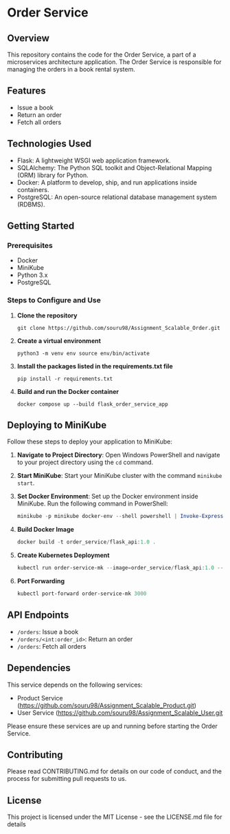 # Order Service

## Overview
This repository contains the code for the Order Service, a part of a microservices architecture application. The Order Service is responsible for managing the orders in a book rental system.

## Features
- Issue a book
- Return an order
- Fetch all orders

## Technologies Used
- Flask: A lightweight WSGI web application framework.
- SQLAlchemy: The Python SQL toolkit and Object-Relational Mapping (ORM) library for Python.
- Docker: A platform to develop, ship, and run applications inside containers.
- PostgreSQL: An open-source relational database management system (RDBMS).

## Getting Started

### Prerequisites
- Docker
- MiniKube
- Python 3.x
- PostgreSQL


### Steps to Configure and Use
1. **Clone the repository**
   ```
   git clone https://github.com/souru98/Assignment_Scalable_Order.git
2. **Create a virtual environment**
   ```
   python3 -m venv env source env/bin/activate
3. **Install the packages listed in the requirements.txt file**
   ```
   pip install -r requirements.txt
4. **Build and run the Docker container**
   ```
   docker compose up --build flask_order_service_app

## Deploying to MiniKube

Follow these steps to deploy your application to MiniKube:

1. **Navigate to Project Directory**: 
   Open Windows PowerShell and navigate to your project directory using the `cd` command.

2. **Start MiniKube**: 
   Start your MiniKube cluster with the command `minikube start`.

3. **Set Docker Environment**: 
   Set up the Docker environment inside MiniKube. Run the following command in PowerShell:
   ```powershell
   minikube -p minikube docker-env --shell powershell | Invoke-Expression
   
4. **Build Docker Image**
   ```powershell
   docker build -t order_service/flask_api:1.0 .
   
5. **Create Kubernetes Deployment**
   ```powershell
   kubectl run order-service-mk --image=order_service/flask_api:1.0 --image-pull-policy=Never --port=3000
   
6. **Port Forwarding**
   ```powershell
   kubectl port-forward order-service-mk 3000


## API Endpoints
- `/orders`: Issue a book
- `/orders/<int:order_id>`: Return an order
- `/orders`: Fetch all orders

## Dependencies
This service depends on the following services:
- Product Service (https://github.com/souru98/Assignment_Scalable_Product.git)
- User Service (https://github.com/souru98/Assignment_Scalable_User.git

Please ensure these services are up and running before starting the Order Service.

## Contributing
Please read CONTRIBUTING.md for details on our code of conduct, and the process for submitting pull requests to us.

## License
This project is licensed under the MIT License - see the LICENSE.md file for details

